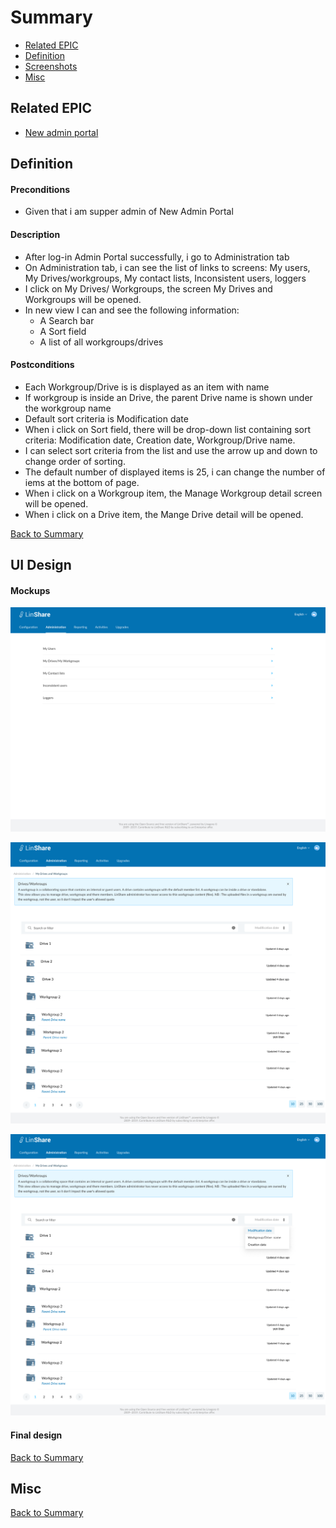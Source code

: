 # Summary

* [Related EPIC](#related-epic)
* [Definition](#definition)
* [Screenshots](#screenshots)
* [Misc](#misc)

## Related EPIC

* [New admin portal](./README.md)

## Definition

#### Preconditions

- Given that i am supper admin of New Admin Portal

#### Description

- After log-in Admin Portal successfully, i go to Administration tab
- On Administration tab, i can see the list of links to screens: My users, My Drives/workgroups, My contact lists, Inconsistent users, loggers 
- I click on My Drives/ Workgroups, the screen My Drives and Workgroups will be opened. 
- In new view I can and see the following information:
     - A Search bar 
     - A Sort field
     - A list of all workgroups/drives 

#### Postconditions

- Each Workgroup/Drive is is displayed as an item with name
- If workgroup is inside an Drive, the parent Drive name is shown under the workgroup name 
- Default sort criteria is Modification date 
- When i click on Sort field, there will be drop-down list containing sort criteria: Modification date, Creation date, Workgroup/Drive name.
- I can select sort criteria from the list and use the arrow up and down to change order of sorting.
- The default number of displayed items is 25, i can change the number of iems at the bottom of page.
- When i click on a Workgroup item, the Manage Workgroup  detail screen will be opened. 
- When i click on a Drive item, the Mange Drive detail will be opened. 

[Back to Summary](#summary)

## UI Design

#### Mockups

![1.1](./mockups/1.1.png)

![1.2](./mockups/1.2.png)

![1.3](./mockups/1.3.png)

#### Final design

[Back to Summary](#summary)
## Misc

[Back to Summary](#summary)
